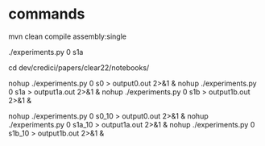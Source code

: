 commands
==============

mvn clean compile assembly:single

./experiments.py 0 s1a


cd dev/credici/papers/clear22/notebooks/

nohup ./experiments.py 0 s0 > output0.out 2>&1 &
nohup ./experiments.py 0 s1a > output1a.out 2>&1 &
nohup ./experiments.py 0 s1b > output1b.out 2>&1 &


nohup ./experiments.py 0 s0_10 > output0.out 2>&1 &
nohup ./experiments.py 0 s1a_10 > output1a.out 2>&1 &
nohup ./experiments.py 0 s1b_10 > output1b.out 2>&1 &